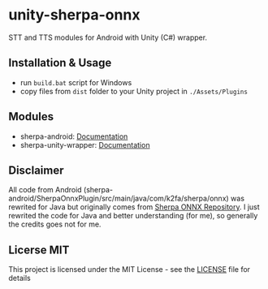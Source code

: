 # unity-sherpa-onnx
STT and TTS modules for Android with Unity (C#) wrapper.

## Installation & Usage
- run ```build.bat``` script for Windows
- copy files from ```dist```  folder to your Unity project in `./Assets/Plugins`

## Modules
- sherpa-android: [Documentation](/sherpa-android/SherpaOnnxPlugin/README.md)
- sherpa-unity-wrapper: [Documentation](/sherpa-unity-wrapper/README.md)

## Disclaimer
All code from Android (sherpa-android/SherpaOnnxPlugin/src/main/java/com/k2fa/sherpa/onnx) was rewrited for Java but originally comes from [Sherpa ONNX Repository](https://github.com/k2-fsa/sherpa-onnx).
I just rewrited the code for Java and better understanding (for me), so generally the credits goes not for me.

## Licerse MIT
This project is licensed under the MIT License - see the [LICENSE](LICENSE) file for details
